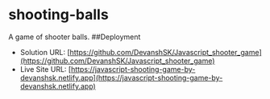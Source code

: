 # shooting-balls
 A game of shooter balls.
 ##Deployment
- Solution URL: [https://github.com/DevanshSK/Javascript_shooter_game](https://github.com/DevanshSK/Javascript_shooter_game)
- Live Site URL: [https://javascript-shooting-game-by-devanshsk.netlify.app](https://javascript-shooting-game-by-devanshsk.netlify.app)
